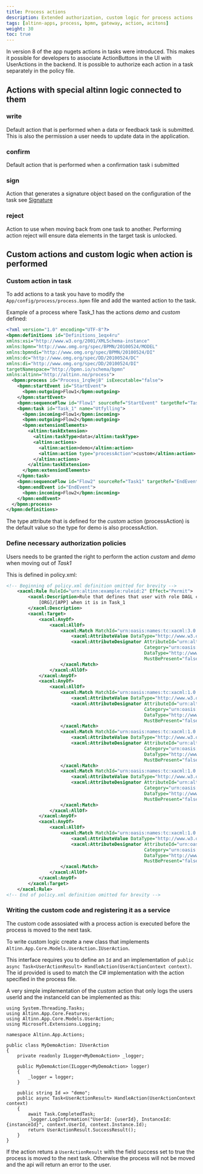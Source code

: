 ```yaml
---
title: Process actions
description: Extended authorization, custom logic for process actions
tags: [altinn-apps, process, bpmn, gateway, action, acitons]
weight: 30
toc: true
---
```


In version 8 of the app nugets actions in tasks were introduced. This makes it possible for developers to associate ActionButtons in the UI with UserActions in the backend.
It is possible to authorize each action in a task separately in the policy file.

## Actions with special altinn logic connected to them

### write
Default action that is performed when a data or feedback task is submitted. This is also the permission a user needs to update data in the application.

### confirm
Default action that is performed when a confirmation task i submitted

### sign
Action that generates a signature object based on the configuration of the task see [Signature](../tasks/signing)

### reject
Action to use when moving back from one task to another. Performing action reject will ensure data elements in the target task is unlocked.

## Custom actions and custom logic when action is performed

### Custom action in task
To add actions to a task you have to modify the `App/config/process/process.bpmn` file and add the wanted action to the task.

Example of a process where Task_1 has the actions _demo_ and _custom_ defined:

```xml {hl_lines=["15-27"]}
<?xml version="1.0" encoding="UTF-8"?>
<bpmn:definitions id="Definitions_1eqx4ru" 
xmlns:xsi="http://www.w3.org/2001/XMLSchema-instance" 
xmlns:bpmn="http://www.omg.org/spec/BPMN/20100524/MODEL" 
xmlns:bpmndi="http://www.omg.org/spec/BPMN/20100524/DI" 
xmlns:dc="http://www.omg.org/spec/DD/20100524/DC" 
xmlns:di="http://www.omg.org/spec/DD/20100524/DI" 
targetNamespace="http://bpmn.io/schema/bpmn" 
xmlns:altinn="http://altinn.no/process">
  <bpmn:process id="Process_1rq9ej8" isExecutable="false">
    <bpmn:startEvent id="StartEvent">
      <bpmn:outgoing>Flow1</bpmn:outgoing>
    </bpmn:startEvent>
    <bpmn:sequenceFlow id="Flow1" sourceRef="StartEvent" targetRef="Task1" />
    <bpmn:task id="Task_1" name="Utfylling">
      <bpmn:incoming>Flow1</bpmn:incoming>
      <bpmn:outgoing>Flow2</bpmn:outgoing>
      <bpmn:extensionElements>
        <altinn:taskExtension>
          <altinn:taskType>data</altinn:taskType>
          <altinn:actions>
            <altinn:action>demo</altinn:action>
            <altinn:action type="processAction">custom</altinn:action>
          </altinn:actions>
        </altinn:taskExtension>
      </bpmn:extensionElements>
    </bpmn:task>
    <bpmn:sequenceFlow id="Flow2" sourceRef="Task1" targetRef="EndEvent" />
    <bpmn:endEvent id="EndEvent">
      <bpmn:incoming>Flow2</bpmn:incoming>
    </bpmn:endEvent>
  </bpmn:process>
</bpmn:definitions>
```

The type attribute that is defined for the _custom_ action (processAction) is the default value so the type for demo is also processAction.

### Define necessary authorization policies

Users needs to be granted the right to perform the action _custom_ and _demo_ when moving out of _Task1_

This is defined in policy.xml:

```xml
<!-- Beginning of policy.xml definition omitted for brevity -->
    <xacml:Rule RuleId="urn:altinn:example:ruleid:2" Effect="Permit">
        <xacml:Description>Rule that defines that user with role DAGL can execute myServerAction for
            [ORG]/[APP] when it is in Task_1
        </xacml:Description>
        <xacml:Target>
            <xacml:AnyOf>
                <xacml:AllOf>
                    <xacml:Match MatchId="urn:oasis:names:tc:xacml:3.0:function:string-equal-ignore-case">
                        <xacml:AttributeValue DataType="http://www.w3.org/2001/XMLSchema#string">DAGL</xacml:AttributeValue>
                        <xacml:AttributeDesignator AttributeId="urn:altinn:rolecode"
                                                   Category="urn:oasis:names:tc:xacml:1.0:subject-category:access-subject"
                                                   DataType="http://www.w3.org/2001/XMLSchema#string"
                                                   MustBePresent="false"/>
                    </xacml:Match>
                </xacml:AllOf>
            </xacml:AnyOf>
            <xacml:AnyOf>
                <xacml:AllOf>
                    <xacml:Match MatchId="urn:oasis:names:tc:xacml:1.0:function:string-equal">
                        <xacml:AttributeValue DataType="http://www.w3.org/2001/XMLSchema#string">[ORG]</xacml:AttributeValue>
                        <xacml:AttributeDesignator AttributeId="urn:altinn:org"
                                                   Category="urn:oasis:names:tc:xacml:3.0:attribute-category:resource"
                                                   DataType="http://www.w3.org/2001/XMLSchema#string"
                                                   MustBePresent="false"/>
                    </xacml:Match>
                    <xacml:Match MatchId="urn:oasis:names:tc:xacml:1.0:function:string-equal">
                        <xacml:AttributeValue DataType="http://www.w3.org/2001/XMLSchema#string">[APP]</xacml:AttributeValue>
                        <xacml:AttributeDesignator AttributeId="urn:altinn:app"
                                                   Category="urn:oasis:names:tc:xacml:3.0:attribute-category:resource"
                                                   DataType="http://www.w3.org/2001/XMLSchema#string"
                                                   MustBePresent="false"/>
                    </xacml:Match>
                    <xacml:Match MatchId="urn:oasis:names:tc:xacml:1.0:function:string-equal">
                        <xacml:AttributeValue DataType="http://www.w3.org/2001/XMLSchema#string">Task_1</xacml:AttributeValue>
                        <xacml:AttributeDesignator AttributeId="urn:altinn:task"
                                                   Category="urn:oasis:names:tc:xacml:3.0:attribute-category:resource"
                                                   DataType="http://www.w3.org/2001/XMLSchema#string"
                                                   MustBePresent="false"/>
                    </xacml:Match>
                </xacml:AllOf>
            </xacml:AnyOf>
            <xacml:AnyOf>
                <xacml:AllOf>
                    <xacml:Match MatchId="urn:oasis:names:tc:xacml:1.0:function:string-equal">
                        <xacml:AttributeValue DataType="http://www.w3.org/2001/XMLSchema#string">custom</xacml:AttributeValue>
                        <xacml:AttributeDesignator AttributeId="urn:oasis:names:tc:xacml:1.0:action:action-id"
                                                   Category="urn:oasis:names:tc:xacml:3.0:attribute-category:action"
                                                   DataType="http://www.w3.org/2001/XMLSchema#string"
                                                   MustBePresent="false"/>
                    </xacml:Match>
                </xacml:AllOf>
            </xacml:AnyOf>
        </xacml:Target>
    </xacml:Rule>
<!-- End of policy.xml definition omitted for brevity -->
```

### Writing the custom code and registering it as a service

The custom code assosiated with a process action is executed before the process is moved to the next task.

To write custom logic create a new class that implements `Altinn.App.Core.Models.UserAction.IUserAction`.

This interface requires you to define an `Id` and an implementation of `public async Task<UserActionResult> HandleAction(UserActionContext context)`. The id provided is used to match the C# implementation with the action specified in the process file.

A very simple implementation of the _custom_ action that only logs the users userId and the instanceId can be implemented as this:

```
using System.Threading.Tasks;
using Altinn.App.Core.Features;
using Altinn.App.Core.Models.UserAction;
using Microsoft.Extensions.Logging;

namespace Altinn.App.Actions;

public class MyDemoAction: IUserAction
{
    private readonly ILogger<MyDemoAction> _logger;

    public MyDemoAction(ILogger<MyDemoAction> logger)
    {
        _logger = logger;
    }

    public string Id => "demo";
    public async Task<UserActionResult> HandleAction(UserActionContext context)
    {
        await Task.CompletedTask;
        _logger.LogInformation("UserId: {userId}, InstanceId: {instanceId}", context.UserId, context.Instance.Id);
        return UserActionResult.SuccessResult();
    }
}

```

If the action retuns a `UserActionResult` with the field success set to true the process is moved to the next task. Otherwise the process will not be moved and the api will return an error to the user.